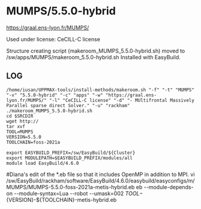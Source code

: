MUMPS/5.5.0-hybrid
========================

<https://graal.ens-lyon.fr/MUMPS/>

Used under license:
CeCILL-C license


Structure creating script (makeroom_MUMPS_5.5.0-hybrid.sh) moved to /sw/apps/MUMPS/makeroom_5.5.0-hybrid.sh
Installed with EasyBuild.

LOG
---

    /home/iusan/UPPMAX-tools/install-methods/makeroom.sh "-f" "-t" "MUMPS" "-v" "5.5.0-hybrid" "-c" "apps" "-w" "https://graal.ens-lyon.fr/MUMPS/" "-l" "CeCILL-C license" "-d" "- MUltifrontal Massively Parallel sparse direct Solver." "-u" "rackham"
    ./makeroom_MUMPS_5.5.0-hybrid.sh
    cd $SRCDIR
    wget http://
    tar xvf 
    TOOL=MUMPS
    VERSION=5.5.0
    TOOLCHAIN=foss-2021a
    
    export EASYBUILD_PREFIX=/sw/EasyBuild/${Cluster}
    export MODULEPATH=$EASYBUILD_PREFIX/modules/all
    module load EasyBuild/4.6.0

#Diana's edit of the *.eb file so that it includes OpenMP in addition to MPI.
	vi /sw/EasyBuild/rackham/software/EasyBuild/4.6.0/easybuild/easyconfigs/m/MUMPS/MUMPS-5.5.0-foss-2021a-metis-hybrid.eb
    eb --module-depends-on --module-syntax=Lua --robot --umask=002 ${TOOL}-${VERSION}-${TOOLCHAIN}-metis-hybrid.eb

